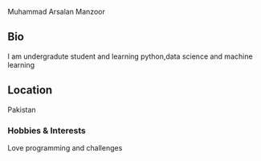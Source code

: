 Muhammad Arsalan Manzoor

## Bio
I am undergradute student and  learning python,data science and machine learning

## Location
Pakistan

### Hobbies & Interests

Love programming and challenges

